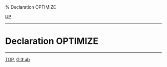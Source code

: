 % Declaration OPTIMIZE

[UP](3.8.html)  

---

# Declaration **OPTIMIZE**




---
[TOP](index.html),  [Github](https://github.com/nptcl/npt-japanese)

